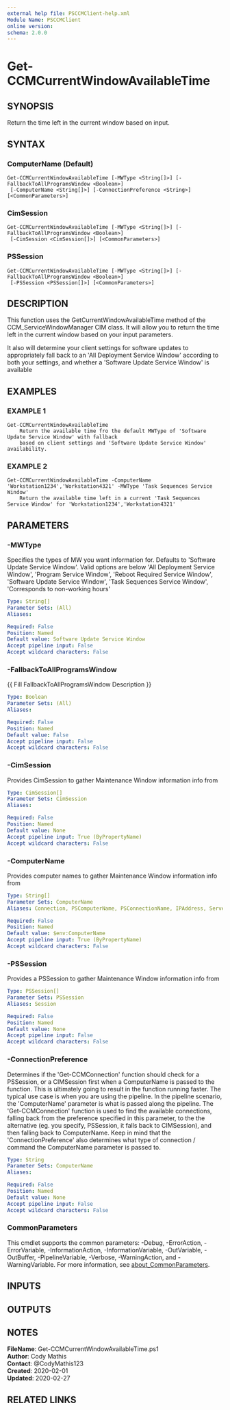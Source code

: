 ```yaml
---
external help file: PSCCMClient-help.xml
Module Name: PSCCMClient
online version:
schema: 2.0.0
---
```


# Get-CCMCurrentWindowAvailableTime

## SYNOPSIS
Return the time left in the current window based on input.

## SYNTAX

### ComputerName (Default)
```
Get-CCMCurrentWindowAvailableTime [-MWType <String[]>] [-FallbackToAllProgramsWindow <Boolean>]
 [-ComputerName <String[]>] [-ConnectionPreference <String>] [<CommonParameters>]
```

### CimSession
```
Get-CCMCurrentWindowAvailableTime [-MWType <String[]>] [-FallbackToAllProgramsWindow <Boolean>]
 [-CimSession <CimSession[]>] [<CommonParameters>]
```

### PSSession
```
Get-CCMCurrentWindowAvailableTime [-MWType <String[]>] [-FallbackToAllProgramsWindow <Boolean>]
 [-PSSession <PSSession[]>] [<CommonParameters>]
```

## DESCRIPTION
This function uses the GetCurrentWindowAvailableTime method of the CCM_ServiceWindowManager CIM class.
It will allow you to
return the time left in the current window based on your input parameters.

It also will determine your client settings for software updates to appropriately fall back to an 'All Deployment Service Window'
according to both your settings, and whether a 'Software Update Service Window' is available

## EXAMPLES

### EXAMPLE 1
```
Get-CCMCurrentWindowAvailableTime
    Return the available time fro the default MWType of 'Software Update Service Window' with fallback
    based on client settings and 'Software Update Service Window' availability.
```

### EXAMPLE 2
```
Get-CCMCurrentWindowAvailableTime -ComputerName 'Workstation1234','Workstation4321' -MWType 'Task Sequences Service Window'
    Return the available time left in a current 'Task Sequences Service Window' for 'Workstation1234','Workstation4321'
```

## PARAMETERS

### -MWType
Specifies the types of MW you want information for.
Defaults to 'Software Update Service Window'.
Valid options are below
    'All Deployment Service Window',
    'Program Service Window',
    'Reboot Required Service Window',
    'Software Update Service Window',
    'Task Sequences Service Window',
    'Corresponds to non-working hours'

```yaml
Type: String[]
Parameter Sets: (All)
Aliases:

Required: False
Position: Named
Default value: Software Update Service Window
Accept pipeline input: False
Accept wildcard characters: False
```

### -FallbackToAllProgramsWindow
{{ Fill FallbackToAllProgramsWindow Description }}

```yaml
Type: Boolean
Parameter Sets: (All)
Aliases:

Required: False
Position: Named
Default value: False
Accept pipeline input: False
Accept wildcard characters: False
```

### -CimSession
Provides CimSession to gather Maintenance Window information info from

```yaml
Type: CimSession[]
Parameter Sets: CimSession
Aliases:

Required: False
Position: Named
Default value: None
Accept pipeline input: True (ByPropertyName)
Accept wildcard characters: False
```

### -ComputerName
Provides computer names to gather Maintenance Window information info from

```yaml
Type: String[]
Parameter Sets: ComputerName
Aliases: Connection, PSComputerName, PSConnectionName, IPAddress, ServerName, HostName, DNSHostName

Required: False
Position: Named
Default value: $env:ComputerName
Accept pipeline input: True (ByPropertyName)
Accept wildcard characters: False
```

### -PSSession
Provides a PSSession to gather Maintenance Window information info from

```yaml
Type: PSSession[]
Parameter Sets: PSSession
Aliases: Session

Required: False
Position: Named
Default value: None
Accept pipeline input: False
Accept wildcard characters: False
```

### -ConnectionPreference
Determines if the 'Get-CCMConnection' function should check for a PSSession, or a CIMSession first when a ComputerName
is passed to the function.
This is ultimately going to result in the function running faster.
The typical use case is
when you are using the pipeline.
In the pipeline scenario, the 'ComputerName' parameter is what is passed along the
pipeline.
The 'Get-CCMConnection' function is used to find the available connections, falling back from the preference
specified in this parameter, to the the alternative (eg.
you specify, PSSession, it falls back to CIMSession), and then
falling back to ComputerName.
Keep in mind that the 'ConnectionPreference' also determines what type of connection / command
the ComputerName parameter is passed to.

```yaml
Type: String
Parameter Sets: ComputerName
Aliases:

Required: False
Position: Named
Default value: None
Accept pipeline input: False
Accept wildcard characters: False
```

### CommonParameters

This cmdlet supports the common parameters: -Debug, -ErrorAction, -ErrorVariable, -InformationAction, -InformationVariable, -OutVariable, -OutBuffer, -PipelineVariable, -Verbose, -WarningAction, and -WarningVariable. For more information, see [about_CommonParameters](http://go.microsoft.com/fwlink/?LinkID=113216).

## INPUTS

## OUTPUTS

## NOTES

**FileName**:    Get-CCMCurrentWindowAvailableTime.ps1  
**Author**:      Cody Mathis  
**Contact**:     @CodyMathis123  
**Created**:     2020-02-01  
**Updated**:     2020-02-27  

## RELATED LINKS
